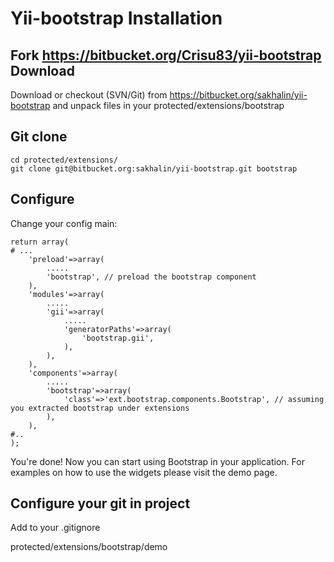 Yii-bootstrap Installation
=====================
Fork https://bitbucket.org/Crisu83/yii-bootstrap
Download
--------

Download or checkout (SVN/Git) from https://bitbucket.org/sakhalin/yii-bootstrap and unpack files in your protected/extensions/bootstrap

Git clone
---------
    cd protected/extensions/
    git clone git@bitbucket.org:sakhalin/yii-bootstrap.git bootstrap

Configure
---------

Change your config main:

    return array(
    # ...
        'preload'=>array(
            .....
            'bootstrap', // preload the bootstrap component
        ),
        'modules'=>array(
            .....
            'gii'=>array(
                .....
                'generatorPaths'=>array(
                    'bootstrap.gii',
                ),
            ),
        ),
        'components'=>array(
            .....
            'bootstrap'=>array(
                'class'=>'ext.bootstrap.components.Bootstrap', // assuming you extracted bootstrap under extensions
            ),
        ),
    #..
    );

You're done! Now you can start using Bootstrap in your application. For examples on how to use the widgets please visit the demo page.

Configure your git in project
---------
Add to your .gitignore

protected/extensions/bootstrap/demo


